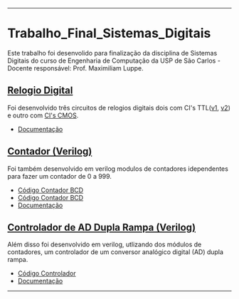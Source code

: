 ---

# Trabalho_Final_Sistemas_Digitais

 Este trabalho foi desenvolido para finalização da disciplina de Sistemas Digitais do curso de Engenharia de Computação da USP de São Carlos - Docente responsável: Prof. Maximiliam Luppe.
 
## [Relogio Digital](/Relogio_Digital/)

 Foi desenvolvido três circuitos de relogios digitais dois com CI's TTL([v1](/Relogio_Digital/Circuito_TTL/v1/Circuito_TTL_v1.PDF), [v2](/Relogio_Digital/Circuito_TTL/v2/Circuito_TTL_v2.PDF)) e outro com [CI's CMOS](/Relogio_Digital/Circuito_CMOS/CMOS_Relogio.PDF).

 * [Documentação](/Relogio_Digital/Relogio_Digital.pdf)

## [Contador (Verilog)](/Contador999/)

 Foi também desenvolvido em verilog modulos de contadores idependentes para fazer um contador de 0 a 999.

 * [Código Contador BCD](/Contador999/contador999_BCD.v)
 * [Código Contador BCD](/Contador999/contador999_7seg.v)
 * [Documentação](/Contador999/README.md)

## [Controlador de AD Dupla Rampa (Verilog)](/Controlador/)

 Além disso foi desenvolvido em verilog, utlizando dos módulos de contadores, um controlador de um conversor analógico digital (AD) dupla rampa.

 * [Código Controlador](/Controlador/contador_comentado_v2.v)
 * [Documentação](/Controlador/README.md)

 ---